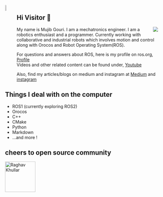 <!--img src="https://cdn.dribbble.com/users/4770/screenshots/300576/attachments/12205/hey-1.png" alt="Hey!" width="10%" height="10%"-->
<img align="left" img src="https://media.giphy.com/media/du3J3cXyzhj75IOgvA/giphy.gif" alt="github" width="7%" height="7%">
<!--img src="https://i1.wp.com/slfgchurch.com/wp-content/uploads/2019/08/lets-connect-1.png?ssl=1" alt="connect" width="20%" height="10%"-->


## Hi Visitor :wave:

<a href="https://www.fsf.org">
	<img align="right" src="https://camo.githubusercontent.com/cd359e9155b21368d57ba6e828e4fa3aa1f1babf/68747470733a2f2f7374617469632e6673662e6f72672f6e6f73766e2f61707065616c323032302f737072696e672f6673662e706e67">
</a>

My name is Mujib Gouri. I am a mechatronics engineer. I am a robotics
enthusiast and a programmer. Currently working with collaborative and industrial
robots which involves motion and control along with Orocos and Robot 
Operating System(ROS).

For questions and answers about ROS, here is my profile on ros.org, [Profile](https://answers.ros.org/users/57146/amjack/) \
Videos and other related content can be found under, [Youtube](https://www.youtube.com/channel/UCy5HdGzm2zD_j62KLxxmGHQ/featured )

Also, find my articles/blogs on medium and instagram at [Medium](https://mujibgouri.medium.com/) and [instagram](https://www.instagram.com/invites/contact/?i=a38x6i4in837&utm_content=nz6drnu)


## Things I deal with on the computer

- ROS1 (currently exploring ROS2)
- Orocos
- C++
- CMake
- Python
- Markdown
- ...and more !

## cheers to open source community

<a href="https://www.fsf.org">
	<img align="left" src="https://github.com/raghavk16/raghavk16/blob/master/connected.gif" alt="Raghav Khullar" width="100" height="100" >
</a>


<!--
**amjack0/amjack0** is a ✨ _special_ ✨ repository because its `README.md` (this file) appears on your GitHub profile.

Here are some ideas to get you started:

- 🔭 I’m currently working on ...
- 🌱 I’m currently learning ...
- 👯 I’m looking to collaborate on ...
- 🤔 I’m looking for help with ...
- 💬 Ask me about ...
- 📫 How to reach me: ...
- 😄 Pronouns: ...
- ⚡ Fun fact: ...
-->


